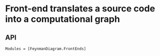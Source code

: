# Front-end translates a source code into a computational graph

## API

```@autodocs
Modules = [FeynmanDiagram.FrontEnds]
```